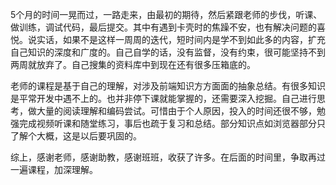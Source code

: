 5个月的时间一晃而过，一路走来，由最初的期待，然后紧跟老师的步伐，听课、做训练，调试代码，最后提交。其中有遇到卡壳时的焦躁不安，也有解决问题的喜悦。说实话，如果不是这样一周周的迭代，短时间内是学不到如此多的内容，扩充自己知识的深度和广度的。自己自学的话，没有监督，没有约束，很可能坚持不到两周就放弃了。自己搜集的资料库中到现在还有很多压箱底的。
    
老师的课程是基于自己的理解，对涉及前端知识方方面面的抽象总结。有很多知识是平常开发中遇不上的。也并非停下课就能掌握的，还需要深入挖掘。自己进行思考，做大量的阅读理解和编码尝试。可惜由于个人原因，投入的时间还很不够，勉强完成视频听课和随堂练习，事后也疏于复习和总结。部分知识点如浏览器部分只了解个大概，这是以后要巩固的。

综上，感谢老师，感谢助教，感谢班班，收获了许多。在后面的时间里，争取再过一遍课程，加深理解。